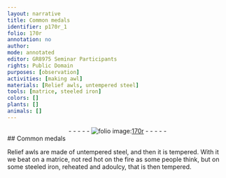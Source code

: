 ```yaml
---
layout: narrative
title: Common medals
identifier: p170r_1
folio: 170r
annotation: no
author:
mode: annotated
editor: GR8975 Seminar Participants
rights: Public Domain
purposes: [observation]
activities: [making awl]
materials: [Relief awls, untempered steel]
tools: [matrice, steeled iron]
colors: []
plants: []
animals: []
---
```


 <div class="folio" align="center">- - - - - <a href="http://gallica.bnf.fr/ark:/12148/btv1b10500001g/f345.image" target="_blank"><img src="https://cu-mkp.github.io/GR8975-edition/assets/photo-icon.png" alt="folio image: " style="display:inline-block; margin-bottom:-3px;"/>170r</a> - - - - - </div> 
## Common medals

 
<span class="activity"><span class="material">Relief awls</span> are made of <span class="material">untempered steel</span>, and then it is tempered. With it we beat on a <span class="tool">matrice</span>, not red hot on the fire as some people think, but on some <span class="tool">steeled iron</span>, reheated and adoulcy, that is then tempered.</span>
 